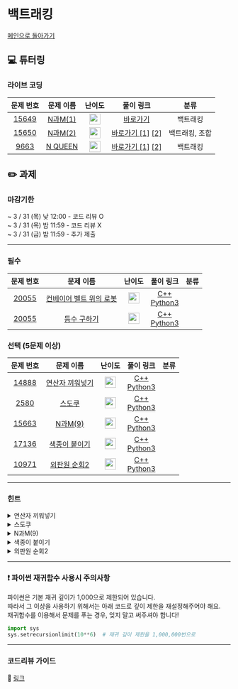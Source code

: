 # 백트래킹

[메인으로 돌아가기](https://github.com/Altu-Bitu-2/Notice)

## 💻 튜터링

### 라이브 코딩

|문제 번호|문제 이름|난이도|풀이 링크|분류|
| :-----: | :-----: | :-----: | :-----: | :-----: |
|<a href="https://www.acmicpc.net/problem/15649" target="_blank">15649</a>|<a href="https://www.acmicpc.net/problem/15649" target="_blank">N과M(1)</a>|<img height="25px" width="25px" src="https://static.solved.ac/tier_small/8.svg"/>|[바로가기](https://github.com/Altu-Bitu-2/Notice/blob/main/03%EC%9B%94%2025%EC%9D%BC%20-%20%EB%B0%B1%ED%8A%B8%EB%9E%98%ED%82%B9/%EB%9D%BC%EC%9D%B4%EB%B8%8C%20%EC%BD%94%EB%94%A9/15649.cpp)|백트래킹|
|<a href="https://www.acmicpc.net/problem/15650" target="_blank">15650</a>|<a href="https://www.acmicpc.net/problem/15650" target="_blank">N과M(2)</a>|<img height="25px" width="25px" src="https://static.solved.ac/tier_small/8.svg"/>|[바로가기 [1]](https://github.com/Altu-Bitu-2/Notice/blob/main/03%EC%9B%94%2025%EC%9D%BC%20-%20%EB%B0%B1%ED%8A%B8%EB%9E%98%ED%82%B9/%EB%9D%BC%EC%9D%B4%EB%B8%8C%20%EC%BD%94%EB%94%A9/15650.cpp) [[2]](https://github.com/Altu-Bitu-2/Notice/blob/main/03%EC%9B%94%2025%EC%9D%BC%20-%20%EB%B0%B1%ED%8A%B8%EB%9E%98%ED%82%B9/%EB%9D%BC%EC%9D%B4%EB%B8%8C%20%EC%BD%94%EB%94%A9/15650_v2.cpp)|백트래킹, 조합|
|<a href="https://www.acmicpc.net/problem/9663" target="_blank">9663</a>|<a href="https://www.acmicpc.net/problem/9663" target="_blank">N QUEEN</a>|<img height="25px" width="25px" src="https://static.solved.ac/tier_small/11.svg"/>|[바로가기 [1]](https://github.com/Altu-Bitu-2/Notice/blob/main/03%EC%9B%94%2025%EC%9D%BC%20-%20%EB%B0%B1%ED%8A%B8%EB%9E%98%ED%82%B9/%EB%9D%BC%EC%9D%B4%EB%B8%8C%20%EC%BD%94%EB%94%A9/9663.cpp) [[2]](https://github.com/Altu-Bitu-2/Notice/blob/main/03%EC%9B%94%2025%EC%9D%BC%20-%20%EB%B0%B1%ED%8A%B8%EB%9E%98%ED%82%B9/%EB%9D%BC%EC%9D%B4%EB%B8%8C%20%EC%BD%94%EB%94%A9/9663_v2.cpp)|백트래킹|

## ✏️ 과제
### 마감기한
~ 3 / 31 (목) 낮 12:00 - 코드 리뷰 O </br>
~ 3 / 31 (목) 밤 11:59 - 코드 리뷰 X </br>
~ 3 / 31 (금) 밤 11:59 - 추가 제출 </br>


---

### 필수

|문제 번호|문제 이름|난이도|풀이 링크|분류|
| :-----: | :-----: | :-----: | :-----: | :-----: |
|<a href="https://www.acmicpc.net/problem/20055" target="_blank">20055</a>|<a href="https://www.acmicpc.net/problem/10757" target="_blank">컨베이어 벨트 위의 로봇</a>|<img height="25px" width="25px" src="https://static.solved.ac/tier_small/11.svg"/>|[C++]()<br/>[Python3]()||
|<a href="https://www.acmicpc.net/problem/1205" target="_blank">20055</a>|<a href="https://www.acmicpc.net/problem/10757" target="_blank">등수 구하기</a>|<img height="25px" width="25px" src="https://static.solved.ac/tier_small/7.svg"/>|[C++]()<br/>[Python3]()||


### 선택 (5문제 이상)

|문제 번호|문제 이름|난이도|풀이 링크|분류|
| :-----: | :-----: | :-----: | :-----: | :-----: |
|<a href="https://www.acmicpc.net/problem/14888" target="_blank">14888</a>|<a href="https://www.acmicpc.net/problem/14888" target="_blank">연산자 끼워넣기</a>|<img height="25px" width="25px" src="https://static.solved.ac/tier_small/10.svg"/>|[C++ ]()<br/>[Python3]()||
|<a href="https://www.acmicpc.net/problem/2580" target="_blank">2580</a>|<a href="https://www.acmicpc.net/problem/1018" target="_blank">스도쿠</a>|<img height="25px" width="25px" src="https://static.solved.ac/tier_small/12.svg"/>|[C++]()<br/>[Python3]()||
|<a href="https://www.acmicpc.net/problem/15663" target="_blank">15663</a>|<a href="https://www.acmicpc.net/problem/15663" target="_blank">N과M(9)</a>|<img height="25px" width="25px" src="https://static.solved.ac/tier_small/9.svg"/>|[C++ ]()<br/>[Python3 ]()||
|<a href="https://www.acmicpc.net/problem/17136" target="_blank">17136</a>|<a href="https://www.acmicpc.net/problem/17136" target="_blank">색종이 붙이기</a>|<img height="25px" width="25px" src="https://static.solved.ac/tier_small/14.svg"/>|[C++]()<br/>[Python3]()||
|<a href="https://www.acmicpc.net/problem/10971" target="_blank">10971</a>|<a href="https://www.acmicpc.net/problem/10971" target="_blank">외판원 순회2</a>|<img height="25px" width="25px" src="https://static.solved.ac/tier_small/9.svg"/>|[C++ ]()<br/>[Python3 ]()||


---

### 힌트



<details>
<summary>연산자 끼워넣기</summary>
<div markdown="1">
&nbsp;&nbsp;&nbsp;&nbsp;

</div>
</details>

<details>
<summary>스도쿠</summary>
<div markdown="1">
&nbsp;&nbsp;&nbsp;&nbsp;

</div>
</details>

<details>
<summary>N과M(9)</summary>
<div markdown="1">
&nbsp;&nbsp;&nbsp;&nbsp;

</div>
</details>

<details>
<summary>색종이 붙이기</summary>
<div markdown="1">
&nbsp;&nbsp;&nbsp;&nbsp;

</div>
</details>

<details>
<summary>외판원 순회2</summary>
<div markdown="1">
&nbsp;&nbsp;&nbsp;&nbsp;
</div>
</details>

---

### ❗ 파이썬 재귀함수 사용시 주의사항
파이썬은 기본 재귀 깊이가 1,000으로 제한되어 있습니다.<br/>
따라서 그 이상을 사용하기 위해서는 아래 코드로 깊이 제한을 재설정해주어야 해요.<br/>
재귀함수를 이용해서 문제를 푸는 경우, 잊지 말고 써주셔야 합니다!
```py
import sys
sys.setrecursionlimit(10**6)  # 재귀 깊이 제한을 1,000,000번으로 
```

---
### 코드리뷰 가이드

🔗 [링크]()
